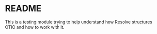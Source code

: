 # README

This is a testing module trying to help understand how Resolve structures OTIO and how to work with it.
